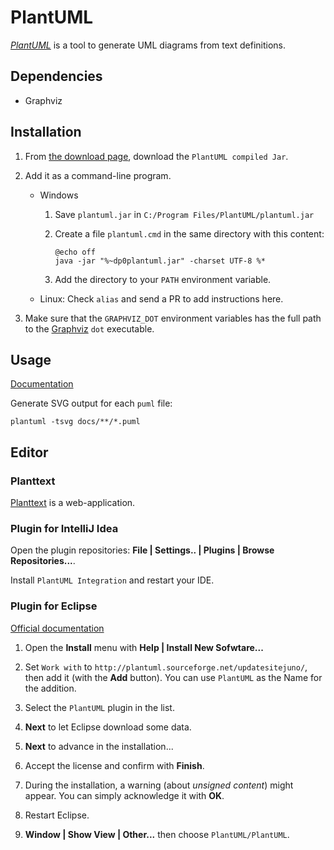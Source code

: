 # PlantUML

[_PlantUML_][plantuml] is a tool to generate UML diagrams from text definitions.

## Dependencies

- Graphviz

## Installation

1. From [the download page][plantuml-download], download the
   `PlantUML compiled Jar`.

2. Add it as a command-line program.

   - Windows
     
     1. Save `plantuml.jar` in `C:/Program Files/PlantUML/plantuml.jar`
     
     2. Create a file `plantuml.cmd` in the same directory with this content:
     
        ```batch
        @echo off
        java -jar "%~dp0plantuml.jar" -charset UTF-8 %*
        ```
     
     3. Add the directory to your `PATH` environment variable.

   - Linux: Check `alias` and send a PR to add instructions here.

3. Make sure that the `GRAPHVIZ_DOT` environment variables has the full path
   to the [Graphviz](./graphviz.md) `dot` executable.

## Usage

[Documentation][plantuml-cli]

Generate SVG output for each `puml` file:

```shell
plantuml -tsvg docs/**/*.puml
```

## Editor

### Planttext

[Planttext][planttext] is a web-application.

### Plugin for IntelliJ Idea

Open the plugin repositories: **File | Settings.. | Plugins | Browse
Repositories...**.
 
Install `PlantUML Integration` and restart your IDE.

### Plugin for Eclipse

[Official documentation][plantuml-eclipse]

1. Open the **Install** menu with **Help | Install New Sofwtare...**

2. Set `Work with` to `http://plantuml.sourceforge.net/updatesitejuno/`, then
   add it (with the **Add** button). You can use `PlantUML` as the Name for the
   addition.

3. Select the `PlantUML` plugin in the list.

4. **Next** to let Eclipse download some data.

5. **Next** to advance in the installation...

6. Accept the license and confirm with **Finish**.

7. During the installation, a warning (about _unsigned content_) might appear.
   You can simply acknowledge it with **OK**.
   
8. Restart Eclipse.

9. **Window | Show View | Other...** then choose `PlantUML/PlantUML`.

[plantuml]: http://plantuml.com/
[plantuml-download]: http://plantuml.com/download
[plantuml-eclipse]: http://plantuml.com/eclipse
[plantuml-cli]: http://plantuml.com/command-line
[plantuml-running]: http://plantuml.com/running
[planttext]: http://www.planttext.com/planttext

